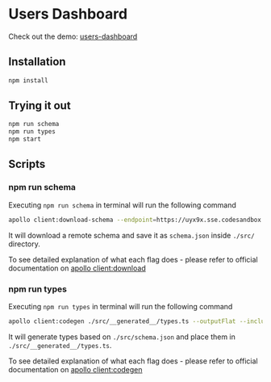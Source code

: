 # Users Dashboard

Check out the demo: [users-dashboard](https://users-dashboard.skur.at/)

## Installation

```bash
npm install
```

## Trying it out

```bash
npm run schema
npm run types
npm start
```

## Scripts

### npm run schema

Executing `npm run schema` in terminal will run the following command

```bash
apollo client:download-schema --endpoint=https://uyx9x.sse.codesandbox.io ./src/schema.json
```

It will download a remote schema and save it as `schema.json` inside `./src/` directory.

To see detailed explanation of what each flag does - please refer to official documentation on [apollo client:download](https://github.com/apollographql/apollo-tooling#apollo-clientdownload-schema-output)

### npm run types

Executing `npm run types` in terminal will run the following command

```bash
apollo client:codegen ./src/__generated__/types.ts --outputFlat --includes=./src/**/queries.ts --addTypename --localSchemaFile=./src/schema.json --target=typescript
```

It will generate types based on `./src/schema.json` and place them in `./src/__generated__/types.ts`.

To see detailed explanation of what each flag does - please refer to official documentation on [apollo client:codegen](https://github.com/apollographql/apollo-tooling#apollo-clientcodegen-output)
